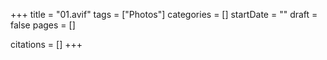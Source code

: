 +++
title = "01.avif"
tags = ["Photos"]
categories = []
startDate = ""
draft = false
pages = []

citations = []
+++
